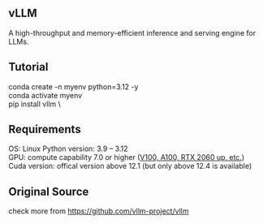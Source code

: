 ## vLLM
A high-throughput and memory-efficient inference and serving engine for LLMs.

## Tutorial
conda create -n myenv python=3.12 -y \
conda activate myenv \
pip install vllm \

## Requirements
OS: Linux
Python version: 3.9 – 3.12 \
GPU: compute capability 7.0 or higher ([V100, A100, RTX 2060 up, etc.](https://developer.nvidia.com/cuda-gpus))  \
Cuda version: offical version above 12.1 (but only above 12.4 is available)

## Original Source
check more from https://github.com/vllm-project/vllm
